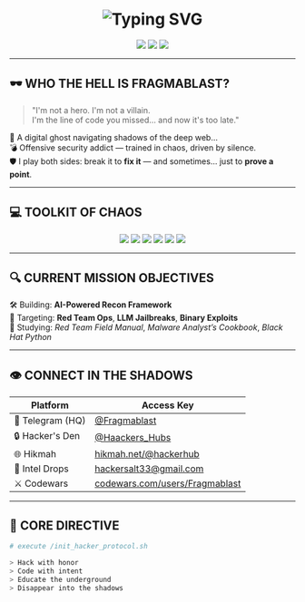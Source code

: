 <h1 align="center">
  <img src="https://readme-typing-svg.herokuapp.com/?font=Fira+Code&size=28&duration=4000&pause=500&center=true&vCenter=true&width=900&lines=Initializing+darknet...;Bypassing+firewalls...;Access+granted.;Welcome,+Fragmablast+%F0%9F%94%A5" alt="Typing SVG" />
</h1>

<p align="center">
  <img src="https://img.shields.io/badge/HACKER-%F0%9F%94%A5-darkred?style=for-the-badge&logo=ghost&logoColor=white">
  <img src="https://img.shields.io/badge/MYSTIC%20MIND-%F0%9F%94%AE-black?style=for-the-badge&logo=eye&logoColor=white">
  <img src="https://img.shields.io/badge/SECURITY%20RESEARCHER-%F0%9F%94%91-8B0000?style=for-the-badge&logo=tor&logoColor=white">
</p>

---

## 🕶️ WHO THE HELL IS **FRAGMABLAST**?

> "I'm not a hero. I'm not a villain.  
> I'm the line of code you missed… and now it's too late."  

🧠 A digital ghost navigating shadows of the deep web...  
💣 Offensive security addict — trained in chaos, driven by silence.  
🛡 I play both sides: break it to **fix it** — and sometimes... just to **prove a point**.

---

## 💻 TOOLKIT OF CHAOS

<p align="center">
  <img src="https://img.shields.io/badge/-Python-black?style=for-the-badge&logo=python&logoColor=yellow">
  <img src="https://img.shields.io/badge/-Bash-black?style=for-the-badge&logo=gnubash&logoColor=green">
  <img src="https://img.shields.io/badge/-Linux-black?style=for-the-badge&logo=linux&logoColor=white">
  <img src="https://img.shields.io/badge/-Wireshark-black?style=for-the-badge&logo=wireshark&logoColor=blue">
  <img src="https://img.shields.io/badge/-Nmap-black?style=for-the-badge&logo=gnome-terminal&logoColor=white">
  <img src="https://img.shields.io/badge/-Metasploit-black?style=for-the-badge&logo=ghostery&logoColor=white">
</p>

---

## 🔍 CURRENT MISSION OBJECTIVES

🛠 Building: **AI-Powered Recon Framework**  
🎯 Targeting: **Red Team Ops**, **LLM Jailbreaks**, **Binary Exploits**  
📖 Studying: *Red Team Field Manual*, *Malware Analyst’s Cookbook*, *Black Hat Python*

---

## 👁 CONNECT IN THE SHADOWS

| Platform       | Access Key |
|----------------|------------|
| 🧪 Telegram (HQ) | [@Fragmablast](https://t.me/Fragmablast) |
| 🔒 Hacker's Den | [@Haackers_Hubs](https://t.me/Haackers_Hubs) |
| 🌐 Hikmah | [hikmah.net/@hackerhub](https://hikmah.net/@hackerhub) |
| 📧 Intel Drops | [hackersalt33@gmail.com](mailto:hackersalt33@gmail.com) |
| ⚔️ Codewars | [codewars.com/users/Fragmablast](https://codewars.com/users/Fragmablast) |

---

## 🧠 CORE DIRECTIVE

```bash
# execute /init_hacker_protocol.sh

> Hack with honor
> Code with intent
> Educate the underground
> Disappear into the shadows
